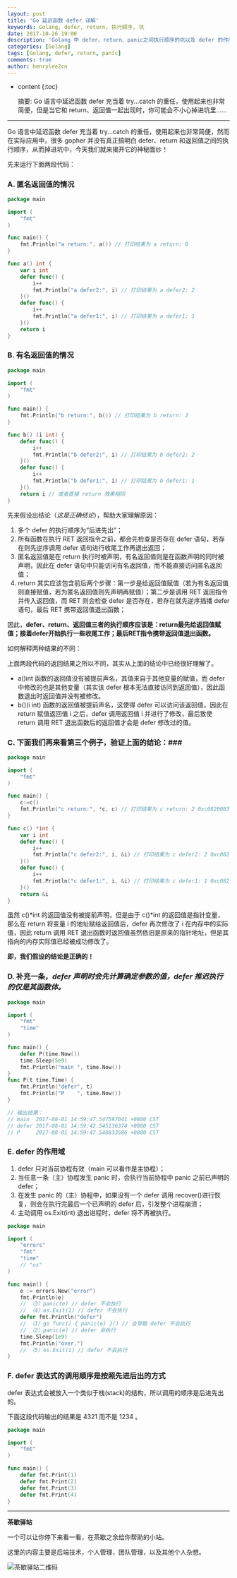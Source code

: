 ```yaml
---
layout: post
title: 'Go 延迟函数 defer 详解'
keywords: Golang, defer, return, 执行顺序, 坑
date: 2017-10-26 19:00
description: 'Golang 中 defer、return、panic之间执行顺序的坑以及 defer 的作用域。'
categories: [Golang]
tags: [Golang, defer, return, panic]
comments: true
author: henrylee2cn
---
```


* content
{:toc}

    摘要: Go 语言中延迟函数 defer 充当着 try...catch 的重任，使用起来也非常简便，但是当它和 return、返回值一起出现时，你可能会不小心掉进坑里……

----

Go 语言中延迟函数 defer 充当着 try...catch 的重任，使用起来也非常简便，然而在实际应用中，很多 gopher 并没有真正搞明白 defer、return 和返回值之间的执行顺序，从而掉进坑中，今天我们就来揭开它的神秘面纱！

先来运行下面两段代码：

### A. 匿名返回值的情况 ###

```go
package main

import (
    "fmt"
)

func main() {
    fmt.Println("a return:", a()) // 打印结果为 a return: 0
}

func a() int {
    var i int
    defer func() {
        i++
        fmt.Println("a defer2:", i) // 打印结果为 a defer2: 2
    }()
    defer func() {
        i++
        fmt.Println("a defer1:", i) // 打印结果为 a defer1: 1
    }()
    return i
}
```

### B. 有名返回值的情况 ###

```go
package main

import (
    "fmt"
)

func main() {
    fmt.Println("b return:", b()) // 打印结果为 b return: 2
}

func b() (i int) {
    defer func() {
        i++
        fmt.Println("b defer2:", i) // 打印结果为 b defer2: 2
    }()
    defer func() {
        i++
        fmt.Println("b defer1:", i) // 打印结果为 b defer1: 1
    }()
    return i // 或者直接 return 效果相同
}
```

先来假设出结论（*这是正确结论*），帮助大家理解原因：

1. 多个 defer 的执行顺序为“后进先出”；
2. 所有函数在执行 RET 返回指令之前，都会先检查是否存在 defer 语句，若存在则先逆序调用 defer 语句进行收尾工作再退出返回；
3. 匿名返回值是在 return 执行时被声明，有名返回值则是在函数声明的同时被声明，因此在 defer 语句中只能访问有名返回值，而不能直接访问匿名返回值；
4. return 其实应该包含前后两个步骤：第一步是给返回值赋值（若为有名返回值则直接赋值，若为匿名返回值则先声明再赋值）；第二步是调用 RET 返回指令并传入返回值，而 RET 则会检查 defer 是否存在，若存在就先逆序插播 defer 语句，最后 RET 携带返回值退出函数；

因此，‍**‍defer、return、返回值三者的执行顺序应该是：return最先给返回值赋值；接着defer开始执行一些收尾工作；最后RET指令携带返回值退出函数。**

如何解释两种结果的不同：

上面两段代码的返回结果之所以不同，其实从上面的结论中已经很好理解了。

- a()int 函数的返回值没有被提前声名，其值来自于其他变量的赋值，而 defer 中修改的也是其他变量（其实该 defer 根本无法直接访问到返回值），因此函数退出时返回值并没有被修改。
- b()(i int) 函数的返回值被提前声名，这使得 defer 可以访问该返回值，因此在 return 赋值返回值 i 之后，defer 调用返回值 i 并进行了修改，最后致使 return 调用 RET 退出函数后的返回值才会是 defer 修改过的值。

### C. 下面我们再来看第三个例子，验证上面的结论：###

```go
package main

import (
    "fmt"
)

func main() {
    c:=c()
    fmt.Println("c return:", *c, c) // 打印结果为 c return: 2 0xc082008340
}

func c() *int {
    var i int
    defer func() {
        i++
        fmt.Println("c defer2:", i, &i) // 打印结果为 c defer2: 2 0xc082008340
    }()
    defer func() {
        i++
        fmt.Println("c defer1:", i, &i) // 打印结果为 c defer1: 1 0xc082008340
    }()
    return &i
}
```

虽然 c()*int 的返回值没有被提前声明，但是由于 c()*int 的返回值是指针变量，那么在 return 将变量 i 的地址赋给返回值后，defer 再次修改了 i 在内存中的实际值，因此 return 调用 RET 退出函数时返回值虽然依旧是原来的指针地址，但是其指向的内存实际值已经被成功修改了。

**即，我们假设的结论是正确的！**

### D. 补充一条，*defer 声明时会先计算确定参数的值，defer 推迟执行的仅是其函数体。* ###

```go
package main

import (
    "fmt"
    "time"
)

func main() {
    defer P(time.Now())
    time.Sleep(5e9)
    fmt.Println("main ", time.Now())
}
func P(t time.Time) {
    fmt.Println("defer", t)
    fmt.Println("P    ", time.Now())
}

// 输出结果：
// main  2017-08-01 14:59:47.547597041 +0800 CST
// defer 2017-08-01 14:59:42.545136374 +0800 CST
// P     2017-08-01 14:59:47.548833586 +0800 CST
```

### E. defer 的作用域 ###

1. defer 只对当前协程有效（main 可以看作是主协程）；
2. 当任意一条（主）协程发生 panic 时，会执行当前协程中 panic 之前已声明的 defer；
3. 在发生 panic 的（主）协程中，如果没有一个 defer 调用 recover()进行恢复，则会在执行完最后一个已声明的 defer 后，引发整个进程崩溃；
4. 主动调用 os.Exit(int) 退出进程时，defer 将不再被执行。

```go
package main

import (
    "errors"
    "fmt"
    "time"
    // "os"
)

func main() {
    e := errors.New("error")
    fmt.Println(e)
    // （3）panic(e) // defer 不会执行
    // （4）os.Exit(1) // defer 不会执行
    defer fmt.Println("defer")
    // （1）go func() { panic(e) }() // 会导致 defer 不会执行
    // （2）panic(e) // defer 会执行
    time.Sleep(1e9)
    fmt.Println("over.")
    // （5）os.Exit(1) // defer 不会执行
}
```

### F. defer 表达式的调用顺序是按照先进后出的方式 ###

defer 表达式会被放入一个类似于栈(stack)的结构，所以调用的顺序是后进先出的。

下面这段代码输出的结果是 4321 而不是 1234 。

```go
package main

import (
    "fmt"
)

func main() {
    defer fmt.Print(1)
    defer fmt.Print(2)
    defer fmt.Print(3)
    defer fmt.Print(4)
}
```

----

**茶歇驿站**

一个可以让你停下来看一看，在茶歇之余给你帮助的小站。

这里的内容主要是后端技术，个人管理，团队管理，以及其他个人杂想。

![茶歇驿站二维码](http://oqos7hrvp.bkt.clouddn.com/blog/tech_tea.jpg)
